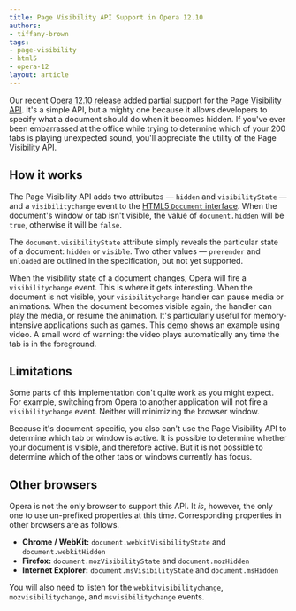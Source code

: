```yaml
---
title: Page Visibility API Support in Opera 12.10
authors:
- tiffany-brown
tags:
- page-visibility
- html5
- opera-12
layout: article
---
```

<p>Our recent <a href="http://www.opera.com/browser/download/">Opera 12.10 release</a> added partial support for the <a href="http://www.w3.org/TR/page-visibility/">Page Visibility API</a>. It&#39;s a simple API, but a mighty one because it allows developers to specify what a document should do when it becomes hidden. If you&#39;ve ever been embarrassed at the office while trying to determine which of your 200 tabs is playing unexpected sound, you&#39;ll appreciate the utility of the Page Visibility API.</p>

<h2>How it works</h2>

<p>The Page Visibility API adds two attributes &#8212; <code>hidden</code> and <code>visibilityState</code> &#8212; and a <code>visibilitychange</code> event to the <a href="http://www.w3.org/TR/html5/dom.html#document">HTML5 <code>Document</code> interface</a>. When the document&#39;s window or tab isn&#39;t visible, the value of <code>document.hidden</code> will be <code>true</code>, otherwise it will be <code>false</code>.</p>

<p>The <code>document.visibilityState</code> attribute simply reveals the particular state of a document: <code>hidden</code> or <code>visible</code>. Two other values &#8212; <code>prerender</code> and <code>unloaded</code> are outlined in the specification, but not yet supported.</p>

<p>When the visibility state of a document changes, Opera will fire a <code>visibilitychange</code> event. This is where it gets interesting. When the document is not visible, your <code>visibilitychange</code> handler can pause media or animations. When the document becomes visible again, the handler can play the media, or resume the animation. It&#39;s particularly useful for memory-intensive applications such as games. This <a href="http://people.opera.com/tiffanyb/2012/pagevis/index.html" title="A demonstration of the Page Visibility API" target="_blank">demo</a> shows an example using video. A small word of warning: the video plays automatically any time the tab is in the foreground.</p>

<h2>Limitations</h2>

<p>Some parts of this implementation don&#39;t quite work as you might expect. For example, switching from Opera to another application will not fire a <code>visibilitychange</code> event. Neither will minimizing the browser window. </p>

<p>Because it&#39;s document-specific, you also can&#39;t use the Page Visibility API to determine which tab or window is active. It is possible to determine whether your document is visible, and therefore active. But it is not possible to determine which of the other tabs or windows currently has focus.</p>

<h2>Other browsers</h2>

<p>Opera is not the only browser to support this API. It <em>is</em>, however, the only one to use un-prefixed properties at this time. Corresponding properties in other browsers are as follows. </p>

<ul>
	<li><b>Chrome / WebKit:</b> <code>document.webkitVisibilityState</code> and <code>document.webkitHidden</code></li>
	<li><b>Firefox:</b> <code>document.mozVisibilityState</code> and <code>document.mozHidden</code></li>
	<li><b>Internet Explorer:</b> <code>document.msVisibilityState</code> and <code>document.msHidden</code></li>
</ul>

<p>You will also need to listen for the <code>webkitvisibilitychange</code>, <code>mozvisibilitychange</code>, and <code>msvisibilitychange</code> events.</p>
